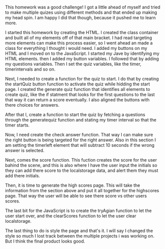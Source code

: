 This homework was a good challenge! I got a little ahead of myself and tried to make multiple quizes using different methods and that ended up making my head spin. I am happy I did that though, because it pushed me to learn more.

I started this homework by creating the HTML.
I created the class container and built all of my elements off of that main bracket. 
I had read targeting more elements can make this process easier, so I went ahead an made a class for everything I thought i would need.
I added my buttons on my HTML and I moved on to the JavaScript.
I started my Jave by identifying my HTML elements.
then I added my button variables.
I followed that by adding my questions variables.
Then I set the quiz variables, like the timer, timerintervals and so on. 

Next, I needed to create a function for the quiz to start. I do that by creating the startQuiz button function to activate the quiz while hidding the start page. I created the generate quiz function that identifies all elements to create quiz, like the if statment that looks for the first questions to the last that way it can return a score eventually. I also aligned the buttons with there choices for answers.

After that I, create a function to start the quiz by fetching a questions through the generatequiz function and stating my timer interval so that the timer starts.

Now, I need create the check answer function. That way I can make sure the right button is being targeted for the right answer. Also in this section I am setting the timerleft element that will subtract 10 seconds if the wrong answer is selected.

Next, comes the score function. This fuction creates the score for the user bahind the scene, and this is also where I have the user input the initials so they can add there score to the localstorage data, and alert them they must add there initials.

Then, it is time to generate the high scores page. This will take the information from the section above and put it all together for the highscores page. That way the user will be able to see there score vs other users scores.

The last bit for the JavaScript is to create the tryAgian function to let the user start over, and the clearScores function to let the user clear localstorage. 

The last thing to do is style the page and that's it. I will say I changed the style so much I lost track between the multiple projects i was working on. But I think the final product looks good.